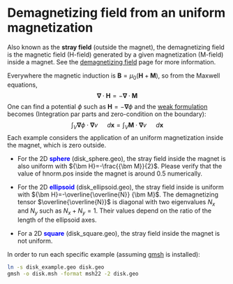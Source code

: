 # Demagnetizing field from an uniform magnetization

Also known as the **stray field** (outside the magnet), the demagnetizing field is the magnetic field (H-field) generated by a given magnetization (M-field) inside a magnet. See the [demagnetizing field](https://en.wikipedia.org/wiki/Demagnetizing_field) page for more information.

Everywhere the magnetic induction is $\bm{B}=\mu_0({\bm{H}+\bm{M}})$, so from the Maxwell equations,
$${\bm\nabla}\cdot\bm{H}=-{\bm\nabla}\cdot\bm{M}$$
One can find a potential $\phi$ such as ${\bm H}=-{\bm\nabla}\phi$ and the [weak formulation](https://en.wikipedia.org/wiki/Weak_formulation) becomes (Integration par parts and zero-condition on the boundary):
$$\int_V{\bm\nabla}\phi\cdot{\bm\nabla}v\quad\!\!\!\! d{\bm x}=\int_V{\bm M}\cdot{\bm\nabla}v\quad\!\!\!\! d{\bm x}$$
Each example considers the application of an uniform magnetization inside the magnet, which is zero outside.

* For the 2D <span style="color:blue">**sphere**</span> (disk_sphere.geo), the stray field inside the magnet is also uniform with ${\bm H}=-\frac{{\bm M}}{2}$. Please verify that the value of hnorm.pos inside the magnet is around 0.5 numerically.

* For the 2D <span style="color:blue">**ellipsoid**</span> (disk_ellipsoid.geo), the stray field inside is uniform with ${\bm H}=-\overline{\overline{N}} {\bm M}$. The demagnetizing tensor $\overline{\overline{N}}$ is diagonal with two eigenvalues $N_x$ and $N_y$ such as $N_x+N_y=1$. Their values depend on the ratio of the length of the ellipsoid axes.

* For a 2D <span style="color:blue">**square**</span> (disk_square.geo), the stray field inside the magnet is not uniform.

In order to run each specific example (assuming [gmsh](https://gmsh.info/) is installed):
```bash
ln -s disk_example.geo disk.geo
gmsh -o disk.msh -format msh22 -2 disk.geo
```

